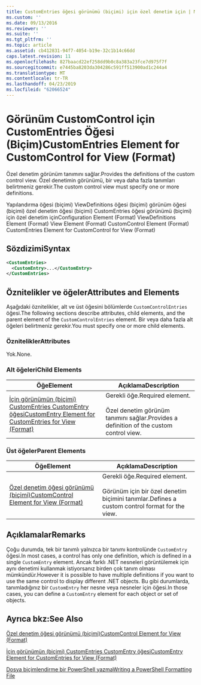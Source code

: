 ```yaml
---
title: CustomEntries öğesi görünümü (biçimi) için özel denetim için | Microsoft Docs
ms.custom: ''
ms.date: 09/13/2016
ms.reviewer: ''
ms.suite: ''
ms.tgt_pltfrm: ''
ms.topic: article
ms.assetid: cb412831-94f7-4054-b19e-32c1b14c66dd
caps.latest.revision: 11
ms.openlocfilehash: 827baacd22ef258dd9b0c8a383a23fce7d975f7f
ms.sourcegitcommit: e7445ba8203da304286c591ff513900ad1c244a4
ms.translationtype: MT
ms.contentlocale: tr-TR
ms.lasthandoff: 04/23/2019
ms.locfileid: "62066524"
---
```

# <a name="customentries-element-for-customcontrol-for-view-format"></a><span data-ttu-id="571fb-102">Görünüm CustomControl için CustomEntries Öğesi (Biçim)</span><span class="sxs-lookup"><span data-stu-id="571fb-102">CustomEntries Element for CustomControl for View (Format)</span></span>

<span data-ttu-id="571fb-103">Özel denetim görünüm tanımını sağlar.</span><span class="sxs-lookup"><span data-stu-id="571fb-103">Provides the definitions of the custom control view.</span></span> <span data-ttu-id="571fb-104">Özel denetimin görünümü, bir veya daha fazla tanımları belirtmeniz gerekir.</span><span class="sxs-lookup"><span data-stu-id="571fb-104">The custom control view must specify one or more definitions.</span></span>

<span data-ttu-id="571fb-105">Yapılandırma öğesi (biçimi) ViewDefinitions öğesi (biçimi) görünüm öğesi (biçimi) özel denetim öğesi (biçimi) CustomEntries öğesi görünümü (biçimi) için özel denetim için</span><span class="sxs-lookup"><span data-stu-id="571fb-105">Configuration Element (Format) ViewDefinitions Element (Format) View Element (Format) CustomControl Element (Format) CustomEntries Element for CustomControl for View (Format)</span></span>

## <a name="syntax"></a><span data-ttu-id="571fb-106">Sözdizimi</span><span class="sxs-lookup"><span data-stu-id="571fb-106">Syntax</span></span>

```xml
<CustomEntries>
  <CustomEntry>...</CustomEntry>
</CustomEntries>
```

## <a name="attributes-and-elements"></a><span data-ttu-id="571fb-107">Öznitelikler ve öğeler</span><span class="sxs-lookup"><span data-stu-id="571fb-107">Attributes and Elements</span></span>

<span data-ttu-id="571fb-108">Aşağıdaki öznitelikler, alt ve üst öğesini bölümlerde `CustomControlEntries` öğesi.</span><span class="sxs-lookup"><span data-stu-id="571fb-108">The following sections describe attributes, child elements, and the parent element of the `CustomControlEntries` element.</span></span> <span data-ttu-id="571fb-109">Bir veya daha fazla alt öğeleri belirtmeniz gerekir.</span><span class="sxs-lookup"><span data-stu-id="571fb-109">You must specify one or more child elements.</span></span>

### <a name="attributes"></a><span data-ttu-id="571fb-110">Öznitelikler</span><span class="sxs-lookup"><span data-stu-id="571fb-110">Attributes</span></span>

<span data-ttu-id="571fb-111">Yok.</span><span class="sxs-lookup"><span data-stu-id="571fb-111">None.</span></span>

### <a name="child-elements"></a><span data-ttu-id="571fb-112">Alt öğeleri</span><span class="sxs-lookup"><span data-stu-id="571fb-112">Child Elements</span></span>

|<span data-ttu-id="571fb-113">Öğe</span><span class="sxs-lookup"><span data-stu-id="571fb-113">Element</span></span>|<span data-ttu-id="571fb-114">Açıklama</span><span class="sxs-lookup"><span data-stu-id="571fb-114">Description</span></span>|
|-------------|-----------------|
|[<span data-ttu-id="571fb-115">İçin görünümün (biçimi) CustomEntries CustomEntry öğesi</span><span class="sxs-lookup"><span data-stu-id="571fb-115">CustomEntry Element for CustomEntries for View (Format)</span></span>](./customentry-element-for-customentries-for-customcontrol-for-view-format.md)|<span data-ttu-id="571fb-116">Gerekli öğe.</span><span class="sxs-lookup"><span data-stu-id="571fb-116">Required element.</span></span><br /><br /> <span data-ttu-id="571fb-117">Özel denetim görünüm tanımını sağlar.</span><span class="sxs-lookup"><span data-stu-id="571fb-117">Provides a definition of the custom control view.</span></span>|

### <a name="parent-elements"></a><span data-ttu-id="571fb-118">Üst öğeler</span><span class="sxs-lookup"><span data-stu-id="571fb-118">Parent Elements</span></span>

|<span data-ttu-id="571fb-119">Öğe</span><span class="sxs-lookup"><span data-stu-id="571fb-119">Element</span></span>|<span data-ttu-id="571fb-120">Açıklama</span><span class="sxs-lookup"><span data-stu-id="571fb-120">Description</span></span>|
|-------------|-----------------|
|[<span data-ttu-id="571fb-121">Özel denetim öğesi görünümü (biçimi)</span><span class="sxs-lookup"><span data-stu-id="571fb-121">CustomControl Element for View (Format)</span></span>](./customcontrol-element-for-view-format.md)|<span data-ttu-id="571fb-122">Gerekli öğe.</span><span class="sxs-lookup"><span data-stu-id="571fb-122">Required element.</span></span><br /><br /> <span data-ttu-id="571fb-123">Görünüm için bir özel denetim biçimini tanımlar.</span><span class="sxs-lookup"><span data-stu-id="571fb-123">Defines a custom control format for the view.</span></span>|

## <a name="remarks"></a><span data-ttu-id="571fb-124">Açıklamalar</span><span class="sxs-lookup"><span data-stu-id="571fb-124">Remarks</span></span>

<span data-ttu-id="571fb-125">Çoğu durumda, tek bir tanımlı yalnızca bir tanımı kontrolünde `CustomEntry` öğesi.</span><span class="sxs-lookup"><span data-stu-id="571fb-125">In most cases, a control has only one definition, which is defined in a single `CustomEntry` element.</span></span> <span data-ttu-id="571fb-126">Ancak farklı .NET nesneleri görüntülemek için aynı denetimi kullanmak istiyorsanız birden çok tanım olması mümkündür.</span><span class="sxs-lookup"><span data-stu-id="571fb-126">However it is possible to have multiple definitions if you want to use the same control to display different .NET objects.</span></span> <span data-ttu-id="571fb-127">Bu gibi durumlarda, tanımladığınız bir `CustomEntry` her nesne veya nesneler için öğesi.</span><span class="sxs-lookup"><span data-stu-id="571fb-127">In those cases, you can define a `CustomEntry` element for each object or set of objects.</span></span>

## <a name="see-also"></a><span data-ttu-id="571fb-128">Ayrıca bkz:</span><span class="sxs-lookup"><span data-stu-id="571fb-128">See Also</span></span>

[<span data-ttu-id="571fb-129">Özel denetim öğesi görünümü (biçimi)</span><span class="sxs-lookup"><span data-stu-id="571fb-129">CustomControl Element for View (Format)</span></span>](./customcontrol-element-for-view-format.md)

[<span data-ttu-id="571fb-130">İçin görünümün (biçimi) CustomEntries CustomEntry öğesi</span><span class="sxs-lookup"><span data-stu-id="571fb-130">CustomEntry Element for CustomEntries for View (Format)</span></span>](./customentry-element-for-customentries-for-customcontrol-for-view-format.md)

[<span data-ttu-id="571fb-131">Dosya biçimlendirme bir PowerShell yazma</span><span class="sxs-lookup"><span data-stu-id="571fb-131">Writing a PowerShell Formatting File</span></span>](./writing-a-powershell-formatting-file.md)
